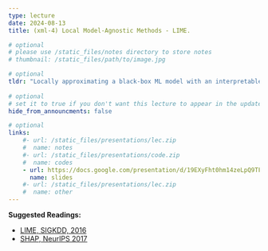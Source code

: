 ```yaml
---
type: lecture
date: 2024-08-13
title: (xml-4) Local Model-Agnostic Methods - LIME.

# optional
# please use /static_files/notes directory to store notes
# thumbnail: /static_files/path/to/image.jpg

# optional
tldr: "Locally approximating a black-box ML model with an interpretable surrogate"
  
# optional
# set it to true if you don't want this lecture to appear in the updates section
hide_from_announcments: false

# optional
links: 
    #- url: /static_files/presentations/lec.zip
    #  name: notes
    #- url: /static_files/presentations/code.zip
    #  name: codes
    - url: https://docs.google.com/presentation/d/19EXyFht0hm14zeLpQ9TFsOhlKXRirw6N38cfqNxKEdw/edit?usp=sharing
      name: slides
    #- url: /static_files/presentations/lec.zip
    #  name: other
---
```


**Suggested Readings:**
- [LIME, SIGKDD, 2016](https://arxiv.org/abs/1602.04938)
- [SHAP, NeurIPS 2017](https://proceedings.neurips.cc/paper/7062-a-unified-approach-to-interpreting-model-predictions.pdf)
